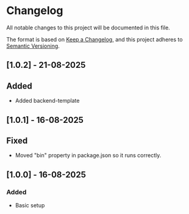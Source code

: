 # Changelog

All notable changes to this project will be documented in this file.

The format is based on [Keep a Changelog](https://keepachangelog.com/en/1.1.0/),
and this project adheres to [Semantic Versioning](https://semver.org/spec/v2.0.0.html).

## [1.0.2] - 21-08-2025
## Added
- Added backend-template

## [1.0.1] - 16-08-2025
## Fixed
- Moved "bin" property in package.json so it runs correctly.

## [1.0.0] - 16-08-2025
### Added
- Basic setup